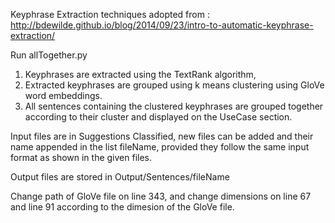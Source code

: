 Keyphrase Extraction techniques adopted from : http://bdewilde.github.io/blog/2014/09/23/intro-to-automatic-keyphrase-extraction/

Run allTogether.py

1. Keyphrases are extracted using the TextRank algorithm, 
2. Extracted keyphrases are grouped using k means clustering using GloVe word embeddings.
3. All sentences containing the clustered keyphrases are grouped together according to their cluster and displayed on the UseCase section.

Input files are in Suggestions Classified, new files can be added and their name appended in the list fileName, provided they follow the same input format as shown in the given files.

Output files are stored in Output/Sentences/fileName

Change path of GloVe file on line 343, and change dimensions on line 67 and line 91  according to the dimesion of the GloVe file.
